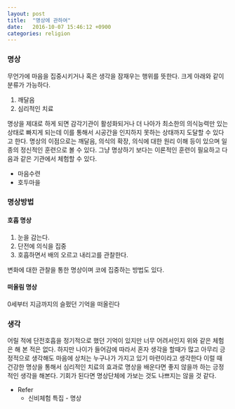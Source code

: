 ```yaml
---
layout: post
title:  "명상에 관하여"
date:   2016-10-07 15:46:12 +0900
categories: religion
---
```


### 명상
무언가에 마음을 집중시키거나 혹은 생각을 잠재우는 행위를 뜻한다. 크게 아래와 같이 분류가 가능하다.

1. 깨달음
2. 심리적인 치료

명상을 제대로 하게 되면 감각기관이 활성화되거나 더 나아가 최소한의 의식능력만 있는 상태로 빠지게 되는데 이를 통해서 시공간을 인지하지 못하는 상태까지 도달할 수 있다고 한다.
명상의 이점으로는 깨달음, 의식의 확장, 의식에 대한 원리 이해 등이 있으며 일종의 정신적인 훈련으로 볼 수 있다.
그냥 명상하기 보다는 이론적인 훈련이 필요하고 다음과 같은 기관에서 체험할 수 있다.

- 마음수련
- 호두마을

### 명상방법

#### 호흡 명상

1. 눈을 감는다.
2. 단전에 의식을 집중
3. 호흡하면서 배의 오르고 내리고를 관찰한다.

변화에 대한 관찰을 통한 명상이며 코에 집중하는 방법도 있다.

#### 떠올림 명상
0세부터 지금까지의 슬펐던 기억을 떠올린다

### 생각
어릴 적에 단전호흡을 정기적으로 했던 기억이 있지만 너무 어려서인지 위와 같은 체험은 해 본 적은 없다. 하지만 나이가 들어감에 따라서 혼자 생각을 할때가 많고 아무리 긍정적으로 생각해도 마음에 상처는 누구나가 가지고 있기 마련이라고 생각한다 이럴 때 건강한 명상을 통해서 심리적인 치료의 효과로 명상을 배운다면 좋지 않을까 하는 긍정적인 생각을 해본다. 기회가 된다면 명상단체에 가보는 것도 나쁘지는 않을 것 같다.

- Refer
  - 신비체험 특집 - 명상
